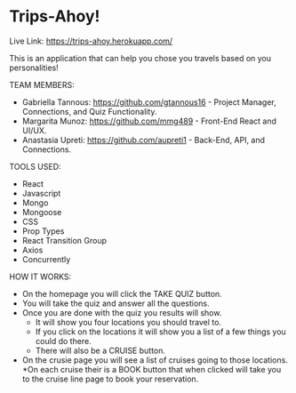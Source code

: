 # Trips-Ahoy!

Live Link: https://trips-ahoy.herokuapp.com/

This is an application that can help you chose you travels based on you personalities! 

TEAM MEMBERS:
* Gabriella Tannous: https://github.com/gtannous16 -
   Project Manager, Connections, and Quiz Functionality.
* Margarita Munoz: https://github.com/mmg489 -
   Front-End React and UI/UX.
* Anastasia Upreti: https://github.com/aupreti1 -
   Back-End, API, and Connections.

TOOLS USED:
* React
* Javascript
* Mongo
* Mongoose
* CSS
* Prop Types
* React Transition Group
* Axios
* Concurrently 

HOW IT WORKS:
* On the homepage you will click the TAKE QUIZ button.
* You will take the quiz and answer all the questions.
* Once you are done with the quiz you results will show.
    * It will show you four locations you should travel to.
    * If you click on the locations it will show you a list of a few things you could do there.
    * There will also be a CRUISE button.
* On the crusie page you will see a list of cruises going to those locations.
    *On each cruise their is a BOOK button that when clicked will take you to the cruise line page to book your reservation.
